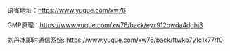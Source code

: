 语雀地址：https://www.yuque.com/xw76

GMP原理：https://www.yuque.com/xw76/back/eyx912qwda4dghi3

刘丹冰即时通信系统: https://www.yuque.com/xw76/back/ftwkp7y1c1x77rf0